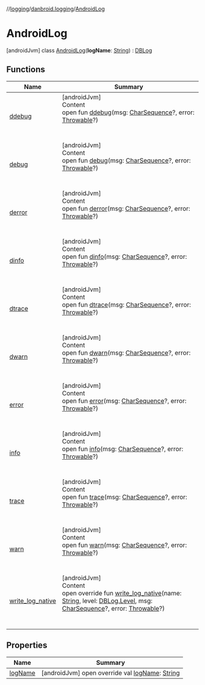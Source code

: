 //[logging](../../../index.md)/[danbroid.logging](../index.md)/[AndroidLog](index.md)



# AndroidLog  
 [androidJvm] class [AndroidLog](index.md)(**logName**: [String](https://kotlinlang.org/api/latest/jvm/stdlib/kotlin/-string/index.html)) : [DBLog](../../../../logging/danbroid.logging/-d-b-log/index.md)   


## Functions  
  
|  Name |  Summary | 
|---|---|
| <a name="danbroid.logging/DBLog/ddebug/#kotlin.CharSequence?#kotlin.Throwable?/PointingToDeclaration/"></a>[ddebug](index.md#%5Bdanbroid.logging%2FDBLog%2Fddebug%2F%23kotlin.CharSequence%3F%23kotlin.Throwable%3F%2FPointingToDeclaration%2F%5D%2FFunctions%2F1997392922)| <a name="danbroid.logging/DBLog/ddebug/#kotlin.CharSequence?#kotlin.Throwable?/PointingToDeclaration/"></a>[androidJvm]  <br>Content  <br>open fun [ddebug](index.md#%5Bdanbroid.logging%2FDBLog%2Fddebug%2F%23kotlin.CharSequence%3F%23kotlin.Throwable%3F%2FPointingToDeclaration%2F%5D%2FFunctions%2F1997392922)(msg: [CharSequence](https://kotlinlang.org/api/latest/jvm/stdlib/kotlin/-char-sequence/index.html)?, error: [Throwable](https://kotlinlang.org/api/latest/jvm/stdlib/kotlin/-throwable/index.html)?)  <br><br><br>|
| <a name="danbroid.logging/DBLog/debug/#kotlin.CharSequence?#kotlin.Throwable?/PointingToDeclaration/"></a>[debug](index.md#%5Bdanbroid.logging%2FDBLog%2Fdebug%2F%23kotlin.CharSequence%3F%23kotlin.Throwable%3F%2FPointingToDeclaration%2F%5D%2FFunctions%2F1997392922)| <a name="danbroid.logging/DBLog/debug/#kotlin.CharSequence?#kotlin.Throwable?/PointingToDeclaration/"></a>[androidJvm]  <br>Content  <br>open fun [debug](index.md#%5Bdanbroid.logging%2FDBLog%2Fdebug%2F%23kotlin.CharSequence%3F%23kotlin.Throwable%3F%2FPointingToDeclaration%2F%5D%2FFunctions%2F1997392922)(msg: [CharSequence](https://kotlinlang.org/api/latest/jvm/stdlib/kotlin/-char-sequence/index.html)?, error: [Throwable](https://kotlinlang.org/api/latest/jvm/stdlib/kotlin/-throwable/index.html)?)  <br><br><br>|
| <a name="danbroid.logging/DBLog/derror/#kotlin.CharSequence?#kotlin.Throwable?/PointingToDeclaration/"></a>[derror](index.md#%5Bdanbroid.logging%2FDBLog%2Fderror%2F%23kotlin.CharSequence%3F%23kotlin.Throwable%3F%2FPointingToDeclaration%2F%5D%2FFunctions%2F1997392922)| <a name="danbroid.logging/DBLog/derror/#kotlin.CharSequence?#kotlin.Throwable?/PointingToDeclaration/"></a>[androidJvm]  <br>Content  <br>open fun [derror](index.md#%5Bdanbroid.logging%2FDBLog%2Fderror%2F%23kotlin.CharSequence%3F%23kotlin.Throwable%3F%2FPointingToDeclaration%2F%5D%2FFunctions%2F1997392922)(msg: [CharSequence](https://kotlinlang.org/api/latest/jvm/stdlib/kotlin/-char-sequence/index.html)?, error: [Throwable](https://kotlinlang.org/api/latest/jvm/stdlib/kotlin/-throwable/index.html)?)  <br><br><br>|
| <a name="danbroid.logging/DBLog/dinfo/#kotlin.CharSequence?#kotlin.Throwable?/PointingToDeclaration/"></a>[dinfo](index.md#%5Bdanbroid.logging%2FDBLog%2Fdinfo%2F%23kotlin.CharSequence%3F%23kotlin.Throwable%3F%2FPointingToDeclaration%2F%5D%2FFunctions%2F1997392922)| <a name="danbroid.logging/DBLog/dinfo/#kotlin.CharSequence?#kotlin.Throwable?/PointingToDeclaration/"></a>[androidJvm]  <br>Content  <br>open fun [dinfo](index.md#%5Bdanbroid.logging%2FDBLog%2Fdinfo%2F%23kotlin.CharSequence%3F%23kotlin.Throwable%3F%2FPointingToDeclaration%2F%5D%2FFunctions%2F1997392922)(msg: [CharSequence](https://kotlinlang.org/api/latest/jvm/stdlib/kotlin/-char-sequence/index.html)?, error: [Throwable](https://kotlinlang.org/api/latest/jvm/stdlib/kotlin/-throwable/index.html)?)  <br><br><br>|
| <a name="danbroid.logging/DBLog/dtrace/#kotlin.CharSequence?#kotlin.Throwable?/PointingToDeclaration/"></a>[dtrace](index.md#%5Bdanbroid.logging%2FDBLog%2Fdtrace%2F%23kotlin.CharSequence%3F%23kotlin.Throwable%3F%2FPointingToDeclaration%2F%5D%2FFunctions%2F1997392922)| <a name="danbroid.logging/DBLog/dtrace/#kotlin.CharSequence?#kotlin.Throwable?/PointingToDeclaration/"></a>[androidJvm]  <br>Content  <br>open fun [dtrace](index.md#%5Bdanbroid.logging%2FDBLog%2Fdtrace%2F%23kotlin.CharSequence%3F%23kotlin.Throwable%3F%2FPointingToDeclaration%2F%5D%2FFunctions%2F1997392922)(msg: [CharSequence](https://kotlinlang.org/api/latest/jvm/stdlib/kotlin/-char-sequence/index.html)?, error: [Throwable](https://kotlinlang.org/api/latest/jvm/stdlib/kotlin/-throwable/index.html)?)  <br><br><br>|
| <a name="danbroid.logging/DBLog/dwarn/#kotlin.CharSequence?#kotlin.Throwable?/PointingToDeclaration/"></a>[dwarn](index.md#%5Bdanbroid.logging%2FDBLog%2Fdwarn%2F%23kotlin.CharSequence%3F%23kotlin.Throwable%3F%2FPointingToDeclaration%2F%5D%2FFunctions%2F1997392922)| <a name="danbroid.logging/DBLog/dwarn/#kotlin.CharSequence?#kotlin.Throwable?/PointingToDeclaration/"></a>[androidJvm]  <br>Content  <br>open fun [dwarn](index.md#%5Bdanbroid.logging%2FDBLog%2Fdwarn%2F%23kotlin.CharSequence%3F%23kotlin.Throwable%3F%2FPointingToDeclaration%2F%5D%2FFunctions%2F1997392922)(msg: [CharSequence](https://kotlinlang.org/api/latest/jvm/stdlib/kotlin/-char-sequence/index.html)?, error: [Throwable](https://kotlinlang.org/api/latest/jvm/stdlib/kotlin/-throwable/index.html)?)  <br><br><br>|
| <a name="danbroid.logging/DBLog/error/#kotlin.CharSequence?#kotlin.Throwable?/PointingToDeclaration/"></a>[error](index.md#%5Bdanbroid.logging%2FDBLog%2Ferror%2F%23kotlin.CharSequence%3F%23kotlin.Throwable%3F%2FPointingToDeclaration%2F%5D%2FFunctions%2F1997392922)| <a name="danbroid.logging/DBLog/error/#kotlin.CharSequence?#kotlin.Throwable?/PointingToDeclaration/"></a>[androidJvm]  <br>Content  <br>open fun [error](index.md#%5Bdanbroid.logging%2FDBLog%2Ferror%2F%23kotlin.CharSequence%3F%23kotlin.Throwable%3F%2FPointingToDeclaration%2F%5D%2FFunctions%2F1997392922)(msg: [CharSequence](https://kotlinlang.org/api/latest/jvm/stdlib/kotlin/-char-sequence/index.html)?, error: [Throwable](https://kotlinlang.org/api/latest/jvm/stdlib/kotlin/-throwable/index.html)?)  <br><br><br>|
| <a name="danbroid.logging/DBLog/info/#kotlin.CharSequence?#kotlin.Throwable?/PointingToDeclaration/"></a>[info](index.md#%5Bdanbroid.logging%2FDBLog%2Finfo%2F%23kotlin.CharSequence%3F%23kotlin.Throwable%3F%2FPointingToDeclaration%2F%5D%2FFunctions%2F1997392922)| <a name="danbroid.logging/DBLog/info/#kotlin.CharSequence?#kotlin.Throwable?/PointingToDeclaration/"></a>[androidJvm]  <br>Content  <br>open fun [info](index.md#%5Bdanbroid.logging%2FDBLog%2Finfo%2F%23kotlin.CharSequence%3F%23kotlin.Throwable%3F%2FPointingToDeclaration%2F%5D%2FFunctions%2F1997392922)(msg: [CharSequence](https://kotlinlang.org/api/latest/jvm/stdlib/kotlin/-char-sequence/index.html)?, error: [Throwable](https://kotlinlang.org/api/latest/jvm/stdlib/kotlin/-throwable/index.html)?)  <br><br><br>|
| <a name="danbroid.logging/DBLog/trace/#kotlin.CharSequence?#kotlin.Throwable?/PointingToDeclaration/"></a>[trace](index.md#%5Bdanbroid.logging%2FDBLog%2Ftrace%2F%23kotlin.CharSequence%3F%23kotlin.Throwable%3F%2FPointingToDeclaration%2F%5D%2FFunctions%2F1997392922)| <a name="danbroid.logging/DBLog/trace/#kotlin.CharSequence?#kotlin.Throwable?/PointingToDeclaration/"></a>[androidJvm]  <br>Content  <br>open fun [trace](index.md#%5Bdanbroid.logging%2FDBLog%2Ftrace%2F%23kotlin.CharSequence%3F%23kotlin.Throwable%3F%2FPointingToDeclaration%2F%5D%2FFunctions%2F1997392922)(msg: [CharSequence](https://kotlinlang.org/api/latest/jvm/stdlib/kotlin/-char-sequence/index.html)?, error: [Throwable](https://kotlinlang.org/api/latest/jvm/stdlib/kotlin/-throwable/index.html)?)  <br><br><br>|
| <a name="danbroid.logging/DBLog/warn/#kotlin.CharSequence?#kotlin.Throwable?/PointingToDeclaration/"></a>[warn](index.md#%5Bdanbroid.logging%2FDBLog%2Fwarn%2F%23kotlin.CharSequence%3F%23kotlin.Throwable%3F%2FPointingToDeclaration%2F%5D%2FFunctions%2F1997392922)| <a name="danbroid.logging/DBLog/warn/#kotlin.CharSequence?#kotlin.Throwable?/PointingToDeclaration/"></a>[androidJvm]  <br>Content  <br>open fun [warn](index.md#%5Bdanbroid.logging%2FDBLog%2Fwarn%2F%23kotlin.CharSequence%3F%23kotlin.Throwable%3F%2FPointingToDeclaration%2F%5D%2FFunctions%2F1997392922)(msg: [CharSequence](https://kotlinlang.org/api/latest/jvm/stdlib/kotlin/-char-sequence/index.html)?, error: [Throwable](https://kotlinlang.org/api/latest/jvm/stdlib/kotlin/-throwable/index.html)?)  <br><br><br>|
| <a name="danbroid.logging/AndroidLog/write_log_native/#kotlin.String#danbroid.logging.DBLog.Level#kotlin.CharSequence?#kotlin.Throwable?/PointingToDeclaration/"></a>[write_log_native](write_log_native.md)| <a name="danbroid.logging/AndroidLog/write_log_native/#kotlin.String#danbroid.logging.DBLog.Level#kotlin.CharSequence?#kotlin.Throwable?/PointingToDeclaration/"></a>[androidJvm]  <br>Content  <br>open override fun [write_log_native](write_log_native.md)(name: [String](https://kotlinlang.org/api/latest/jvm/stdlib/kotlin/-string/index.html), level: [DBLog.Level](../../../../logging/danbroid.logging/-d-b-log/-level/index.md), msg: [CharSequence](https://kotlinlang.org/api/latest/jvm/stdlib/kotlin/-char-sequence/index.html)?, error: [Throwable](https://kotlinlang.org/api/latest/jvm/stdlib/kotlin/-throwable/index.html)?)  <br><br><br>|


## Properties  
  
|  Name |  Summary | 
|---|---|
| <a name="danbroid.logging/AndroidLog/logName/#/PointingToDeclaration/"></a>[logName](log-name.md)| <a name="danbroid.logging/AndroidLog/logName/#/PointingToDeclaration/"></a> [androidJvm] open override val [logName](log-name.md): [String](https://kotlinlang.org/api/latest/jvm/stdlib/kotlin/-string/index.html)   <br>|

